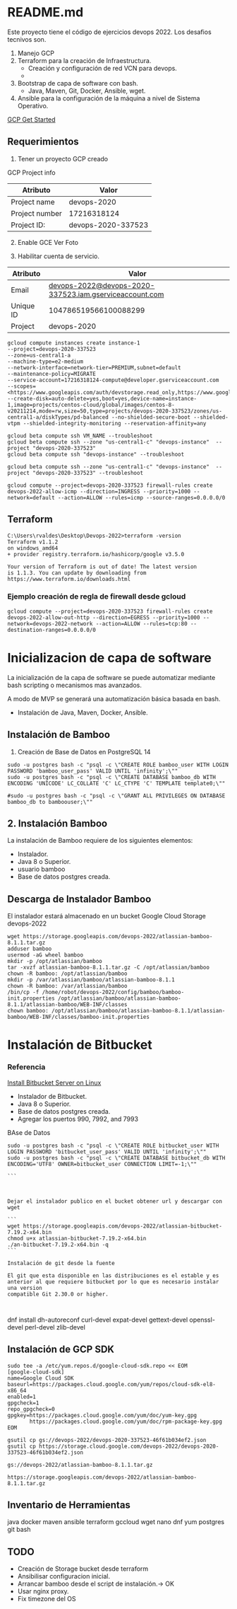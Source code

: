 # README.md

Este proyecto tiene el código de ejercicios devops 2022. Los desafios tecnivos son.

1. Manejo GCP
2. Terraform para la creación de Infraestructura.
    * Creación y configuración de red VCN para devops.
    * 
3. Bootstrap de capa de software con bash.
    * Java, Maven, Git, Docker, Ansible, wget.
3. Ansible para la configuración de la máquina a nivel de Sistema Operativo.


[GCP Get Started](https://learn.hashicorp.com/tutorials/terraform/google-cloud-platform-build?in=terraform/gcp-get-started)


## Requerimientos

1. Tener un proyecto GCP creado

GCP Project info


|   Atributo |    Valor     |
|----------------|--------------------|
| Project name | devops-2020        |
| Project number | 17216318124        |
| Project ID:    | devops-2020-337523 |


2. Enable GCE Ver Foto

3. Habilitar cuenta de servicio.


|   Atributo |    Valor     |
|----------------|--------------------|
|Email | devops-2022@devops-2020-337523.iam.gserviceaccount.com |
|Unique ID|104786519566100088299|
|Project| devops-2020| 


```
gcloud compute instances create instance-1
--project=devops-2020-337523
--zone=us-central1-a
--machine-type=e2-medium
--network-interface=network-tier=PREMIUM,subnet=default
--maintenance-policy=MIGRATE
--service-account=17216318124-compute@developer.gserviceaccount.com
--scopes=<https://www.googleapis.com/auth/devstorage.read_only,https://www.googleapis.com/auth/logging.write,https://www.googleapis.com/auth/monitoring.write,https://www.googleapis.com/auth/servicecontrol,https://www.googleapis.com/auth/service.management.readonly,https://www.googleapis.com/auth/trace.append>
--create-disk=auto-delete=yes,boot=yes,device-name=instance-1,image=projects/centos-cloud/global/images/centos-8-v20211214,mode=rw,size=50,type=projects/devops-2020-337523/zones/us-central1-a/diskTypes/pd-balanced --no-shielded-secure-boot --shielded-vtpm --shielded-integrity-monitoring --reservation-affinity=any

gcloud beta compute ssh VM_NAME --troubleshoot
gcloud beta compute ssh --zone "us-central1-c" "devops-instance"  --project "devops-2020-337523"
gcloud beta compute ssh "devops-instance" --troubleshoot

gcloud beta compute ssh --zone "us-central1-c" "devops-instance"  --project "devops-2020-337523" --troubleshoot

gcloud compute --project=devops-2020-337523 firewall-rules create devops-2022-allow-icmp --direction=INGRESS --priority=1000 --network=default --action=ALLOW --rules=icmp --source-ranges=0.0.0.0/0
```

Terraform 
---------
```
C:\Users\rvaldes\Desktop\Devops-2022>terraform -version
Terraform v1.1.2
on windows_amd64
+ provider registry.terraform.io/hashicorp/google v3.5.0

Your version of Terraform is out of date! The latest version
is 1.1.3. You can update by downloading from https://www.terraform.io/downloads.html
```

### Ejemplo creación de regla de firewall desde gcloud

```
gcloud compute --project=devops-2020-337523 firewall-rules create devops-2022-allow-out-http --direction=EGRESS --priority=1000 --network=devops-2022-network --action=ALLOW --rules=tcp:80 --destination-ranges=0.0.0.0/0
```


# Inicializacion de capa de software 

La inicialización de la capa de software se puede automatizar mediante bash scripting o mecanismos mas avanzados.

A modo de MVP se generará una automatización básica basada en bash. 

* Instalación de Java, Maven, Docker, Ansible.

## Instalación de Bamboo

1. Creación de Base de Datos en PostgreSQL 14

```
sudo -u postgres bash -c "psql -c \"CREATE ROLE bamboo_user WITH LOGIN PASSWORD 'bamboo_user_pass' VALID UNTIL 'infinity';\""
sudo -u postgres bash -c "psql -c \"CREATE DATABASE bamboo_db WITH ENCODING 'UNICODE' LC_COLLATE 'C' LC_CTYPE 'C' TEMPLATE template0;\""

#sudo -u postgres bash -c "psql -c \"GRANT ALL PRIVILEGES ON DATABASE bamboo_db to bamboouser;\""
```

## 2. Instalación Bamboo

La instalación de Bamboo requiere de los siguientes elementos:

* Instalador.
* Java 8 o Superior.
* usuario bamboo
* Base de datos postgres creada.

Descarga de Instalador Bamboo
----
El instalador estará almacenado en un bucket Google Cloud Storage devops-2022 

```
wget https://storage.googleapis.com/devops-2022/atlassian-bamboo-8.1.1.tar.gz
adduser bamboo
usermod -aG wheel bamboo
mkdir -p /opt/atlassian/bamboo
tar -xvzf atlassian-bamboo-8.1.1.tar.gz -C /opt/atlassian/bamboo
chown -R bamboo: /opt/atlassian/bamboo
mkdir -p /var/atlassian/bamboo/atlassian-bamboo-8.1.1
chown -R bamboo: /var/atlassian/bamboo
/bin/cp -f /home/robot/devops-2022/config/bamboo/bamboo-init.properties /opt/atlassian/bamboo/atlassian-bamboo-8.1.1/atlassian-bamboo/WEB-INF/classes
chown bamboo: /opt/atlassian/bamboo/atlassian-bamboo-8.1.1/atlassian-bamboo/WEB-INF/classes/bamboo-init.properties
```

# Instalación de Bitbucket

### Referencia
[Install Bitbucket Server on Linux](https://confluence.atlassian.com/bitbucketserver/install-bitbucket-server-on-linux-868976991.html)

* Instalador de Bitbucket.
* Java 8 o Superior.
* Base de datos postgres creada.
* Agregar los puertos 990, 7992, and 7993

BAse de Datos
````
sudo -u postgres bash -c "psql -c \"CREATE ROLE bitbucket_user WITH LOGIN PASSWORD 'bitbucket_user_pass' VALID UNTIL 'infinity';\""
sudo -u postgres bash -c "psql -c \"CREATE DATABASE bitbucket_db WITH ENCODING='UTF8' OWNER=bitbucket_user CONNECTION LIMIT=-1;\""

```



Dejar el instalador publico en el bucket obtener url y descargar con wget

```
wget https://storage.googleapis.com/devops-2022/atlassian-bitbucket-7.19.2-x64.bin
chmod u+x atlassian-bitbucket-7.19.2-x64.bin
./an-bitbucket-7.19.2-x64.bin -q
```

Instalación de git desde la fuente

El git que esta disponible en las distribuciones es el estable y es anterior al que requiere bitbucket por lo que es necesario instalar una version 
compatible Git 2.30.0 or higher.



````
dnf install dh-autoreconf curl-devel expat-devel gettext-devel openssl-devel perl-devel zlib-devel



## Instalación de GCP SDK
```
sudo tee -a /etc/yum.repos.d/google-cloud-sdk.repo << EOM
[google-cloud-sdk]
name=Google Cloud SDK
baseurl=https://packages.cloud.google.com/yum/repos/cloud-sdk-el8-x86_64
enabled=1
gpgcheck=1
repo_gpgcheck=0
gpgkey=https://packages.cloud.google.com/yum/doc/yum-key.gpg
       https://packages.cloud.google.com/yum/doc/rpm-package-key.gpg
EOM

gsutil cp gs://devops-2022/devops-2020-337523-46f61b034ef2.json
gsutil cp https://storage.cloud.google.com/devops-2022/devops-2020-337523-46f61b034ef2.json

gs://devops-2022/atlassian-bamboo-8.1.1.tar.gz

https://storage.googleapis.com/devops-2022/atlassian-bamboo-8.1.1.tar.gz
```


Inventario de Herramientas
-------------------------
java
docker 
maven
ansible
terraform
gccloud
wget
nano
dnf
yum
postgres
git
bash



TODO
------

* Creación de Storage bucket desde terraform
* Ansibilisar configuracion inicial.
* Arrancar bamboo desde el script de instalación.-> OK
* Usar nginx proxy.
* Fix timezone del OS




